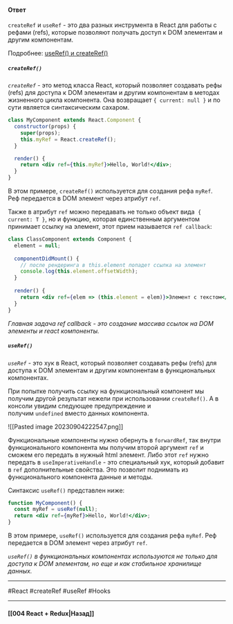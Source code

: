 #### Ответ

`createRef` и `useRef` - это два разных инструмента в React для работы с рефами (refs), которые позволяют получать доступ к DOM элементам и другим компонентам.

Подробнее: [useRef() и createRef()](https://habr.com/ru/companies/otus/articles/677208/)

##### `createRef()`

*`createRef`* - это метод класса React, который позволяет создавать рефы (refs) для доступа к DOM элементам и другим компонентам в методах жизненного цикла компонента. Она возвращает `{ current: null }` и по сути является синтаксическим сахаром.

```jsx
class MyComponent extends React.Component {
  constructor(props) {
    super(props);
    this.myRef = React.createRef();
  }

  render() {
    return <div ref={this.myRef}>Hello, World!</div>;
  }
}
```

В этом примере, `createRef()` используется для создания рефа `myRef`. Реф передается в DOM элемент через атрибут `ref`.

Также в атрибут `ref` можно передавать не только объект вида 
`{ current: T }`, но и функцию, которая единственным аргументом принимает ссылку на элемент, этот прием называется `ref callback`:

``` jsx
class ClassComponent extends Component {
  element = null;
  
  componentDidMount() {
    // после рендеринга в this.element попадет ссылка на элемент
    console.log(this.element.offsetWidth);
  }
  
  render() {
  	return <div ref={elem => (this.element = elem)}>Элемент с текстом</div>
  }
}
```

*Главная задача ref callback - это создание массива ссылок на DOM элементы и react компоненты.*

##### `useRef()`

*`useRef`* - это хук в React, который позволяет создавать рефы (refs) для доступа к DOM элементам и другим компонентам в функциональных компонентах.

При попытке получить ссылку на функциональный компонент мы получим другой результат нежели при использовании `createRef()`.
А в консоли увидим следующее предупреждение и получим `undefined` вместо данных компонента.

![[Pasted image 20230904222547.png]]

Функциональные компоненты нужно обернуть в `forwardRef`, так внутри функционального компонента мы получим второй аргумент `ref` и сможем его передать в нужный html элемент. Либо этот `ref` нужно передать в `useImperativeHandle` - это специальный хук, который добавит в `ref` дополнительные свойства. Это позволит поднимать из функционального компонента данные и методы.

Синтаксис `useRef()` представлен ниже:

```jsx
function MyComponent() {
  const myRef = useRef(null);
  return <div ref={myRef}>Hello, World!</div>;
}
```

В этом примере, `useRef()` используется для создания рефа `myRef`. Реф передается в DOM элемент через атрибут `ref`.

*`useRef()` в функциональных компонентах используются не только для доступа к DOM элементам, но еще и как стабильное хранилище данных.*

____
#React #createRef #useRef #Hooks 

____

#### [[004 React + Redux|Назад]]